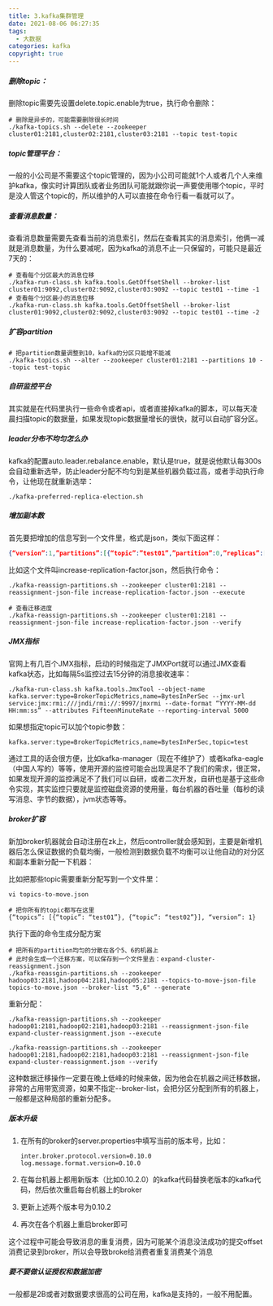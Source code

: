 ```yaml
---
title: 3.kafka集群管理
date: 2021-08-06 06:27:35
tags:
  - 大数据
categories: kafka
copyright: true
---
```


##### 删除topic：

删除topic需要先设置delete.topic.enable为true，执行命令删除：

```shell
# 删除是异步的，可能需要删除很长时间
./kafka-topics.sh --delete --zookeeper cluster01:2181,cluster02:2181,cluster03:2181 --topic test-topic
```

##### topic管理平台：

一般的小公司是不需要这个topic管理的，因为小公司可能就1个人或者几个人来维护kafka，像实时计算团队或者业务团队可能就跟你说一声要使用哪个topic，平时是没人管这个topic的，所以维护的人可以直接在命令行看一看就可以了。

##### 查看消息数量：

查看消息数量需要先查看当前的消息索引，然后在查看其实的消息索引，他俩一减就是消息数量，为什么要减呢，因为kafka的消息不止一只保留的，可能只是最近7天的：

```shell
# 查看每个分区最大的消息位移
./kafka-run-class.sh kafka.tools.GetOffsetShell --broker-list cluster01:9092,cluster02:9092,cluster03:9092 --topic test01 --time -1
# 查看每个分区最小的消息位移
./kafka-run-class.sh kafka.tools.GetOffsetShell --broker-list cluster01:9092,cluster02:9092,cluster03:9092 --topic test01 --time -2
```

##### 扩容partition

```shell
# 把partition数量调整到10，kafka的分区只能增不能减
./kafka-topics.sh --alter --zookeeper cluster01:2181 --partitions 10 --topic test-topic
```

##### 自研监控平台

其实就是在代码里执行一些命令或者api，或者直接掉kafka的脚本，可以每天凌晨扫描topic的数据量，如果发现topic数据量增长的很快，就可以自动扩容分区。

##### leader分布不均匀怎么办

kafka的配置auto.leader.rebalance.enable，默认是true，就是说他默认每300s会自动重新选举，防止leader分配不均匀到是某些机器负载过高，或者手动执行命令，让他现在就重新选举：

```shell
./kafka-preferred-replica-election.sh
```

##### 增加副本数

首先要把增加的信息写到一个文件里，格式是json，类似下面这样：

```json
{“version”:1,”partitions”:[{“topic”:”test01”,”partition”:0,”replicas”:[0,1,2]},{“topic”:”test01”,”partition”:1,”replicas”:[0,1,2]},{“topic”:”test01”,”partition”:2,”replicas”:[0,1,2]}]}
```

比如这个文件叫increase-replication-factor.json，然后执行命令：

```shell
./kafka-reassign-partitions.sh --zookeeper cluster01:2181 --reassignment-json-file increase-replication-factor.json --execute

# 查看迁移进度
./kafka-reassign-partitions.sh --zookeeper cluster01:2181 --reassignment-json-file increase-replication-factor.json --verify
```

##### JMX指标

官网上有几百个JMX指标，启动的时候指定了JMXPort就可以通过JMX查看kafka状态，比如每隔5s监控过去15分钟的消息接收速率：

```shell
./kafka-run-class.sh kafka.tools.JmxTool --object-name kafka.server:type=BrokerTopicMetrics,name=BytesInPerSec --jmx-url service:jmx:rmi:///jndi/rmi://:9997/jmxrmi --date-format “YYYY-MM-dd HH:mm:ss” --attributes FifteenMinuteRate --reporting-interval 5000
```

如果想指定topic可以加个topic参数：

```shell
kafka.server:type=BrokerTopicMetrics,name=BytesInPerSec,topic=test
```

通过工具的话会很方便，比如kafka-manager（现在不维护了）或者kafka-eagle（中国人写的）等等，使用开源的监控可能会出现满足不了我们的需求，很正常，如果发现开源的监控满足不了我们可以自研，或者二次开发，自研也是基于这些命令实现，其实监控只要就是监控磁盘资源的使用量，每台机器的吞吐量（每秒的读写消息、字节的数据），jvm状态等等。

##### broker扩容

新加broker机器就会自动注册在zk上，然后controller就会感知到，主要是新增机器后怎么保证数据的负载均衡，一般检测到数据负载不均衡可以让他自动的对分区和副本重新分配一下机器：

比如把那些topic需要重新分配写到一个文件里：

```shell
vi topics-to-move.json

# 把你所有的topic都写在这里
{“topics”: [{“topic”: “test01”}, {“topic”: “test02”}], “version”: 1}
```

执行下面的命令生成分配方案

```shell
# 把所有的partition均匀的分散在各个5、6的机器上
# 此时会生成一个迁移方案，可以保存到一个文件里去：expand-cluster-reassignment.json
./kafka-reassgin-partitions.sh --zookeeper hadoop03:2181,hadoop04:2181,hadoop05:2181 --topics-to-move-json-file topics-to-move.json --broker-list "5,6" --generate
```

重新分配：

```shell
./kafka-reassign-partitions.sh --zookeeper hadoop01:2181,hadoop02:2181,hadoop03:2181 --reassignment-json-file expand-cluster-reassignment.json --execute

./kafka-reassign-partitions.sh --zookeeper hadoop01:2181,hadoop02:2181,hadoop03:2181 --reassignment-json-file expand-cluster-reassignment.json --verify
```

这种数据迁移操作一定要在晚上低峰的时候来做，因为他会在机器之间迁移数据，非常的占用带宽资源，如果不指定--broker-list，会把分区分配到所有的机器上，一般都是这种局部的重新分配多。

##### 版本升级

1.   在所有的broker的server.properties中填写当前的版本号，比如：

     ```shell
     inter.broker.protocol.version=0.10.0
     log.message.format.version=0.10.0
     ```

2.   在每台机器上都用新版本（比如0.10.2.0）的kafka代码替换老版本的kafka代码，然后依次重启每台机器上的broker

3.   更新上述两个版本号为0.10.2

4.   再次在各个机器上重启broker即可

这个过程中可能会导致消息的重复消费，因为可能某个消息没法成功的提交offset消费记录到broker，所以会导致broke给消费者重复消费某个消息

##### 要不要做认证授权和数据加密

一般都是2B或者对数据要求很高的公司在用，kafka是支持的，一般不用配置。

